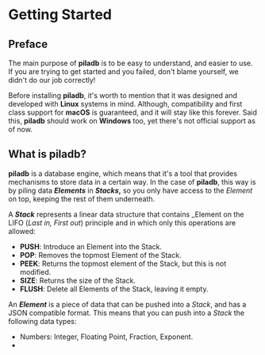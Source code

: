 # Getting Started

## Preface

The main purpose of **piladb** is to be easy to understand, and easier to use. If you are trying to get started and you failed, don't blame yourself, we didn't do our job correctly!

Before installing **piladb**, it's worth to mention that it was designed and developed with **Linux** systems in mind. Although, compatibility and first class support for **macOS** is guaranteed, and it will stay like this forever. Said this, **piladb** should work on **Windows** too, yet there's not official support as of now.

## What is piladb?

**piladb** is a database engine, which means that it's a tool that provides mechanisms to store data in a certain way. In the case of **piladb**, this way is by piling data **_Elements_** in **_Stacks_,** so you only have access to the _Element_ on top, keeping the rest of them underneath. 


A **_Stack_** represents a linear data structure that contains _Element on the LIFO (_Last in, First out_) principle and in which only this operations are allowed:

* **PUSH**: Introduce an Element into the Stack. 
* **POP**: Removes the topmost Element of the Stack.
* **PEEK**: Returns the topmost element of the Stack, but this is not modified.
* **SIZE**: Returns the size of the Stack.
* **FLUSH**: Delete all Elements of the Stack, leaving it empty.

An **_Element_** is a piece of data that can be pushed into a _Stack_, and has a JSON compatible format. This means that you can push into a _Stack_ the following data types:

* Numbers: Integer, Floating Point, Fraction, Exponent.
* 

